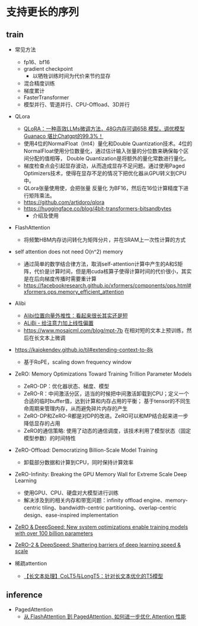 

# 支持更长的序列

## train

- 常见方法
  - fp16、bf16
  - gradient checkpoint
    - 以牺牲训练时间为代价来节约显存
  - 混合精度训练
  - 梯度累计
  - FasterTransformer
  - 模型并行、管道并行、CPU-Offload、3D并行

- QLora
  - [QLoRA：一种高效LLMs微调方法，48G内存可调65B 模型，调优模型Guanaco 堪比Chatgpt的99.3%！](https://zhuanlan.zhihu.com/p/632229856)
  - 使用4位的NormalFloat（Int4）量化和Double Quantization技术。4位的NormalFloat使用分位数量化，通过估计输入张量的分位数来确保每个区间分配的值相等，
  Double Quantization是将额外的量化常数进行量化。
  - 梯度检查点会引起显存波动，从而造成显存不足问题。通过使用Paged Optimizers技术，使得在显存不足的情况下把优化器从GPU转义到CPU中。
  - QLora张量使用使，会把张量 反量化 为BF16，然后在16位计算精度下进行矩阵乘法。
  - https://github.com/artidoro/qlora
  - https://huggingface.co/blog/4bit-transformers-bitsandbytes
    - 介绍及使用

- FlashAttention
  - 将频繁HBM内存访问转化为矩阵分片，并在SRAM上一次性计算的方式

- self attention does not need O(n^2) memory
  - 通过简单的数学结合律方法，取消self-attention计算中产生的A和S矩阵，代价是计算时间，但是用cuda核算子使得计算时间的代价很小，其实是在后向梯度传播时需要重计算
  - https://facebookresearch.github.io/xformers/components/ops.html#xformers.ops.memory_efficient_attention

- Alibi
  - [Alibi位置向量外推性：看起来很长其实还是短](https://developer.aliyun.com/article/842370)
  - [ALiBi - 给注意力加上线性偏置](https://zhuanlan.zhihu.com/p/632780188)
  - https://www.mosaicml.com/blog/mpt-7b 在相对短的文本上预训练，然后在长文本上微调

- https://kaiokendev.github.io/til#extending-context-to-8k
  - 基于RoPE，scaling down frequency window

- ZeRO: Memory Optimizations Toward Training Trillion Parameter Models
  - ZeRO-DP：优化器状态、梯度、模型
  - ZeRO-R：中间激活分区，适当的时候把中间激活卸载到CPU；定义一个合适的临时buffer值，达到计算和内存占用的平衡；
  基于tensor的不同生命周期来管理内存，从而避免碎片内存的产生
  - ZeRO-DP和ZeRO-R都是对DP的改进。ZeRO可以和MP结合起来进一步降低显存的占用
  - ZeRO的通信策略: 使用了动态的通信调度，该技术利用了模型状态（固定模型参数）的时间特性
- ZeRO-Offload: Democratizing Billion-Scale Model Training
  - 卸载部分数据和计算到CPU，同时保持计算效率
- ZeRO-Infinity: Breaking the GPU Memory Wall for Extreme Scale Deep Learning
  - 使用GPU、CPU、硬盘对大模型进行训练
  - 解决涉及到的相关内存和带宽问题：infinity offload engine、memory-centric tiling、bandwidth-centric partitioning、overlap-centric design、ease-inspired implementation

- [
ZeRO & DeepSpeed: New system optimizations enable training models with over 100 billion parameters](https://www.microsoft.com/en-us/research/blog/zero-deepspeed-new-system-optimizations-enable-training-models-with-over-100-billion-parameters/)
- [ZeRO-2 & DeepSpeed: Shattering barriers of deep learning speed & scale](https://www.microsoft.com/en-us/research/blog/zero-2-deepspeed-shattering-barriers-of-deep-learning-speed-scale/)

- 稀疏attention
  - [【长文本处理】CoLT5与LongT5：针对长文本优化的T5模型](https://zhuanlan.zhihu.com/p/630197196)

## inference

- PagedAttention
  - [从 FlashAttention 到 PagedAttention, 如何进一步优化 Attention 性能](https://zhuanlan.zhihu.com/p/638468472)

